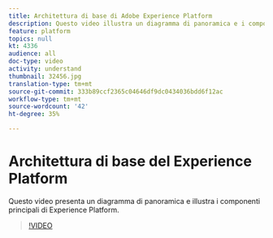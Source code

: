 ```yaml
---
title: Architettura di base di Adobe Experience Platform
description: Questo video illustra un diagramma di panoramica e i componenti principali di Adobe Experience Platform.
feature: platform
topics: null
kt: 4336
audience: all
doc-type: video
activity: understand
thumbnail: 32456.jpg
translation-type: tm+mt
source-git-commit: 333b89ccf2365c04646df9dc0434036bdd6f12ac
workflow-type: tm+mt
source-wordcount: '42'
ht-degree: 35%

---
```



# Architettura di base del Experience Platform 

Questo video presenta un diagramma di panoramica e illustra i componenti principali di Experience Platform.

>[!VIDEO](https://video.tv.adobe.com/v/32456?quality=12&learn=on)